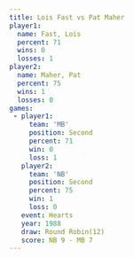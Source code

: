 ```yaml
---
title: Lois Fast vs Pat Maher
player1:          
  name: Fast, Lois
  percent: 71     
  wins: 0         
  losses: 1       
player2:          
  name: Maher, Pat
  percent: 75     
  wins: 1         
  losses: 0       
games:
 - player1:          
     team: 'MB'      
     position: Second
     percent: 71     
     win: 0          
     loss: 1         
   player2:          
     team: 'NB'      
     position: Second
     percent: 75     
     win: 1          
     loss: 0         
   event: Hearts        
   year: 1988           
   draw: Round Robin(12)
   score: NB 9 - MB 7   
---
```


